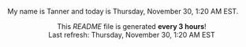 My name is Tanner and today is Thursday, November 30, 1:20 AM EST.

<p align="center">This <i>README</i> file is generated <b>every 3 hours</b>!</br>Last refresh: Thursday, November 30, 1:20 AM EST<br /></p>
